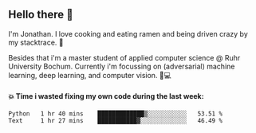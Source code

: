## Hello there 👋

I'm Jonathan. I love cooking and eating ramen and being driven crazy by my stacktrace. 🍜

Besides that i'm a master student of applied computer science @ Ruhr University Bochum. 
Currently i'm focussing on (adversarial) machine learning, deep learning, and computer vision. 🔬💻

#### 💥 Time i wasted fixing my own code during the last week:

<!--START_SECTION:waka-->

```text
Python   1 hr 40 mins    █████████████▒░░░░░░░░░░░   53.51 %
Text     1 hr 27 mins    ███████████▓░░░░░░░░░░░░░   46.49 %
```

<!--END_SECTION:waka-->
